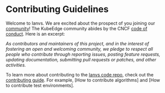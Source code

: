 # Contributing Guidelines

Welcome to Ianvs. We are excited about the prospect of you joining our [community](https://github.com/kubeedge/community)! The KubeEdge community abides by the CNCF [code of conduct](https://github.com/cncf/foundation/blob/main/code-of-conduct.md). Here is an excerpt:

_As contributors and maintainers of this project, and in the interest of fostering an open and welcoming community, we pledge to respect all people who contribute through reporting issues, posting feature requests, updating documentation, submitting pull requests or patches, and other activities._

To learn more about contributing to the [Ianvs code repo](README.md), check out the [contributing guide](docs/guides). For example, [How to contribute algorithms] and [How to contribute test environments].
